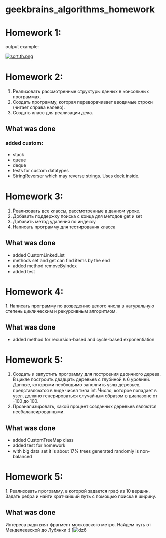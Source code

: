 # geekbrains_algorithms_homework

<h1> Homework 1: </h1>
output example:

[![sort.th.png](https://imgbbb.com/images/2019/04/29/sort.th.png)](https://imgbbb.com/image/svSOx)


<h1> Homework 2: </h1>

1. Реализовать рассмотренные структуры данных в консольных программах.
2. Создать программу, которая переворачивает вводимые строки (читает справа налево).
3. Создать класс для реализации дека.

<h2> What was done </h2>

<h3> added custom: </h3>

* stack
* queue
* deque
* tests for custom datatypes
* StringReverser which may reverse strings. Uses deck inside.

<h1> Homework 3: </h1>

1. Реализовать все классы, рассмотренные в данном уроке.
2. Добавить поддержку поиска с конца для методов get и set
3. Добавить метод удаления по индексу
4. Написать программу для тестирования класса

<h2> What was done </h2>

* added CustomLinkedList
* methods set and get can find items by the end
* added method removeByIndex
* added test

<h1> Homework 4: </h1>
1. Написать программу по возведению целого числа в натуральную степень циклическим и рекурсивным алгоритмом.

<h2> What was done </h2>

* added method for recursion-based and cycle-based exponentiation

<h1> Homework 5: </h1>

1. Создать и запустить программу для построения двоичного дерева. В цикле построить двадцать деревьев с глубиной в 6 уровней. Данные, которыми необходимо заполнить узлы деревьев, представляются в виде чисел типа int. Число, которое попадает в узел, должно генерироваться случайным образом в диапазоне от -100 до 100.
2. Проанализировать, какой процент созданных деревьев являются несбалансированными.

<h2> What was done </h2>

* added CustomTreeMap class
* added test for homework
* with big data set it is about 17% trees generated randomly is non-balanced

<h1> Homework 5: </h1>
1. Реализовать программу, в которой задается граф из 10 вершин. Задать ребра и найти кратчайший путь с помощью поиска в ширину.

<h2> What was done </h2>

Интереса ради взят фрагмент московского метро. Найдем путь от Менделеевской до Лубянки :)
[![dz6](https://pasteboard.co/IgtPuUdM.png)
